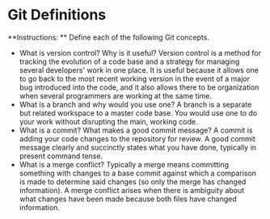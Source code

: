 # Git Definitions

**Instructions: ** Define each of the following Git concepts.

* What is version control?  Why is it useful?
Version control is a method for tracking the evolution of a code base and a strategy for managing several developers' work in one place. It is useful because it allows one to go back to the most recent working version in the event of a major bug introduced into the code, and it also allows there to be organization when several programmers are working at the same time.
* What is a branch and why would you use one?
A branch is a separate but related workspace to a master code base. You would use one to do your work without disrupting the main, working code.
* What is a commit? What makes a good commit message?
A commit is adding your code changes to the repository for review. A good commit message clearly and succinctly states what you have done, typically in present command tense.
* What is a merge conflict?
Typically a merge means committing something with changes to a base commit against which a comparison is made to determine said changes (so only the merge has changed information). A merge conflict arises when there is ambiguity about what changes have been made because both files have changed information.